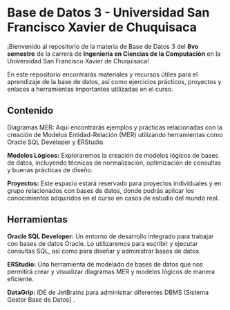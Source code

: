 # Base de Datos 3 - Universidad San Francisco Xavier de Chuquisaca
¡Bienvenido al repositorio de la materia de Base de Datos 3 del **8vo semestre** de la carrera de **Ingeniería en Ciencias de la Computación** en la Universidad San Francisco Xavier de Chuquisaca!

En este repositorio encontrarás materiales y recursos útiles para el aprendizaje de la base de datos, así como ejercicios prácticos, proyectos y enlaces a herramientas importantes utilizadas en el curso.

## Contenido
Diagramas MER: Aquí encontrarás ejemplos y prácticas relacionadas con la creación de Modelos Entidad-Relación (MER) utilizando herramientas como Oracle SQL Developer y ERStudio.

**Modelos Lógicos:** Exploraremos la creación de modelos lógicos de bases de datos, incluyendo técnicas de normalización, optimización de consultas y buenas prácticas de diseño.

**Proyectos:** Este espacio estará reservado para proyectos individuales y en grupo relacionados con bases de datos, donde podrás aplicar los conocimientos adquiridos en el curso en casos de estudio del mundo real.

## Herramientas
**Oracle SQL Developer:** Un entorno de desarrollo integrado para trabajar con bases de datos Oracle. Lo utilizaremos para escribir y ejecutar consultas SQL, así como para diseñar y administrar bases de datos.

**ERStudio:** Una herramienta de modelado de bases de datos que nos permitirá crear y visualizar diagramas MER y modelos lógicos de manera eficiente.

**DataGrip:** IDE de JetBrains para administrar diferentes DBMS (Sistema Gestor Base de Datos) .

